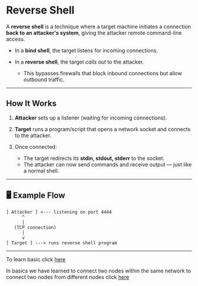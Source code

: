 

# Reverse Shell 


A **reverse shell** is a technique where a target machine initiates a connection **back to an attacker's system**, giving the attacker remote command-line access.

* In a **bind shell**, the target listens for incoming connections.
* In a **reverse shell**, the target *calls out* to the attacker.

  * This bypasses firewalls that block inbound connections but allow outbound traffic.

---

## How It Works

1. **Attacker** sets up a listener (waiting for incoming connections).
2. **Target** runs a program/script that opens a network socket and connects to the attacker.
3. Once connected:

   * The target redirects its **stdin, stdout, stderr** to the socket.
   * The attacker can now send commands and receive output — just like a normal shell.

---

## 🖥️ Example Flow

```
[ Attacker ] <--- listening on port 4444
      ^
      |
   (TCP connection)
      |
      v
[ Target ] ---> runs reverse shell program
```

---


To learn basic click [here](./basic/)


In basics we have learned to connect two nodes within the same network to connect two nodes from different nodes click [here](./advance/)
